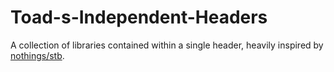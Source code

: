 # Toad-s-Independent-Headers
A collection of libraries contained within a single header, heavily inspired by [nothings/stb](https://github.com/nothings/stb).

